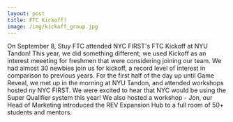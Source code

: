 ```yaml
---
layout: post
title: FTC Kickoff!
image: /img/kickoff_group.jpg
---
```

On September 8, Stuy FTC attended NYC FIRST's FTC Kickoff at NYU Tandon! This year, we did something different; we used Kickoff as an interest meeeting for freshmen that were considering joining our team. We had almost 30 newbies join us for kickoff, a record level of interest in comparison to previous years.
For the first half of the day up until Game Reveal, we met up in the morning at NYU Tandon, and attended workshops hosted ny NYC FIRST. We were excited to hear that NYC would be using the Super Qualifier system this year! We also hosted a workshop - Jon, our Head of Marketing introduced the REV Expansion Hub to a full room of 50+ students and mentors.